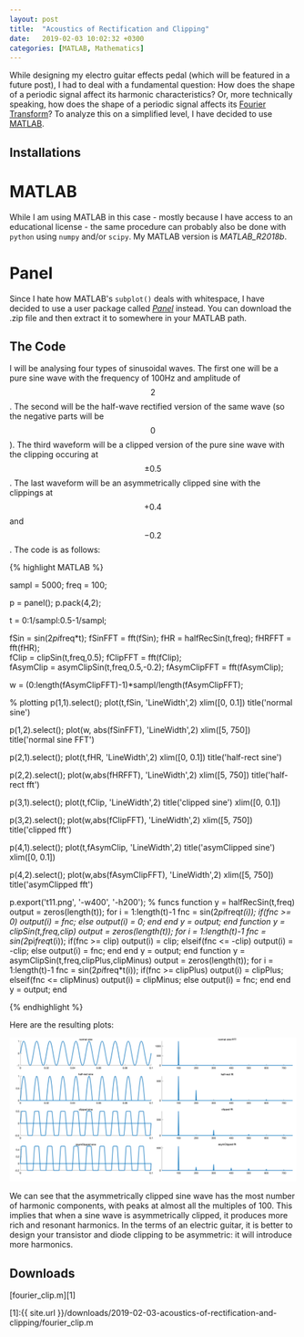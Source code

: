 ```yaml
---
layout: post
title:  "Acoustics of Rectification and Clipping"
date:   2019-02-03 10:02:32 +0300
categories: [MATLAB, Mathematics]
---
```


<script type="text/javascript" async src="https://cdnjs.cloudflare.com/ajax/libs/mathjax/2.7.5/latest.js?config=TeX-MML-AM_CHTML"> </script>



While designing my electro guitar effects pedal (which will be featured in a future post), I had to deal with a fundamental question: How does the shape of a periodic signal affect its harmonic characteristics? Or, more technically speaking, how does the shape of a periodic signal affects its [Fourier Transform](http://mathworld.wolfram.com/FourierTransform.html)? To analyze this on a simplified level, I have decided to use [MATLAB](https://www.mathworks.com/products/matlab.html).

## Installations

# MATLAB

While I am using MATLAB in this case - mostly because I have access to an educational license - the same procedure can probably also be done with `python` using `numpy` and/or `scipy`. My MATLAB version is _MATLAB_R2018b_.

# Panel

Since I hate how MATLAB's `subplot()` deals with whitespace, I have decided to use a user package called [_Panel_](https://www.mathworks.com/matlabcentral/fileexchange/20003-panel) instead. You can download the .zip file and then extract it to somewhere in your MATLAB path.

## The Code

I will be analysing four types of sinusoidal waves. The first one will be a pure sine wave with the frequency of 100Hz and amplitude of $$2$$. The second will be the half-wave rectified version of the same wave (so the negative parts will be $$0$$). The third waveform will be a clipped version of the pure sine wave with the clipping occuring at $$ \pm 0.5 $$. The last waveform will be an asymmetrically clipped sine with the clippings at $$+0.4$$ and $$-0.2$$. The code is as follows:

{% highlight MATLAB %}

sampl = 5000;
freq = 100;

p = panel();
p.pack(4,2);


t = 0:1/sampl:0.5-1/sampl;

fSin = sin(2*pi*freq*t);
fSinFFT = fft(fSin);
fHR = halfRecSin(t,freq);
fHRFFT = fft(fHR);     
fClip = clipSin(t,freq,0.5);
fClipFFT = fft(fClip);     
fAsymClip = asymClipSin(t,freq,0.5,-0.2);
fAsymClipFFT = fft(fAsymClip);

w = (0:length(fAsymClipFFT)-1)*sampl/length(fAsymClipFFT);

% plotting
p(1,1).select();
plot(t,fSin, 'LineWidth',2)
xlim([0, 0.1])
title('normal sine')

p(1,2).select();
plot(w, abs(fSinFFT), 'LineWidth',2)
xlim([5, 750])
title('normal sine FFT')


p(2,1).select();
plot(t,fHR, 'LineWidth',2)
xlim([0, 0.1])
title('half-rect sine')

p(2,2).select();
plot(w,abs(fHRFFT), 'LineWidth',2)
xlim([5, 750])
title('half-rect fft')


p(3,1).select();
plot(t,fClip, 'LineWidth',2)
title('clipped sine')
xlim([0, 0.1])

p(3,2).select();
plot(w,abs(fClipFFT), 'LineWidth',2)
xlim([5, 750])
title('clipped fft')

p(4,1).select();
plot(t,fAsymClip, 'LineWidth',2)
title('asymClipped sine')
xlim([0, 0.1])

p(4,2).select();
plot(w,abs(fAsymClipFFT), 'LineWidth',2)
xlim([5, 750])
title('asymClipped fft')

p.export('t11.png', '-w400', '-h200');
% funcs
function y = halfRecSin(t,freq)
    output = zeros(length(t));
    for i = 1:length(t)-1
        fnc = sin(2*pi*freq*t(i));
        if(fnc >= 0)
            output(i) = fnc;
        else
            output(i) = 0;
        end
    end
    y = output;
end
function y = clipSin(t,freq,clip)
    output = zeros(length(t));
    for i = 1:length(t)-1
        fnc = sin(2*pi*freq*t(i));
        if(fnc >= clip)
            output(i) = clip;
        elseif(fnc <= -clip)
            output(i) = -clip;
        else
            output(i) = fnc;
        end
    end
    y = output;
end
function y = asymClipSin(t,freq,clipPlus,clipMinus)
    output = zeros(length(t));
    for i = 1:length(t)-1
        fnc = sin(2*pi*freq*t(i));
        if(fnc >= clipPlus)
            output(i) = clipPlus;
        elseif(fnc <= clipMinus)
            output(i) = clipMinus;
        else
            output(i) = fnc;
        end
    end
    y = output;
end

{% endhighlight %}

Here are the resulting plots:

![](/assets/2019-02-03-acoustics-of-rectification-and-clipping/t11.png)

We can see that the asymmetrically clipped sine wave has the most number of harmonic components, with peaks at almost all the multiples of 100. This implies that when a sine wave is asymmetrically clipped, it produces more rich and resonant harmonics. In the terms of an electric guitar, it is better to design your transistor and diode clipping to be asymmetric: it will introduce more harmonics.

## Downloads

[fourier_clip.m][1]

[1]:{{ site.url }}/downloads/2019-02-03-acoustics-of-rectification-and-clipping/fourier_clip.m
